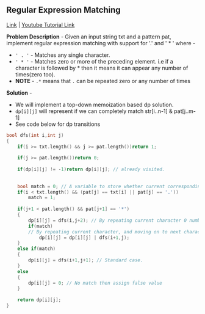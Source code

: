 ## Regular Expression Matching
[Link](https://leetcode.com/problems/regular-expression-matching/) | [Youtube Tutorial Link](https://www.youtube.com/watch?v=HAA8mgxlov8)

**Problem Description** - Given an input string txt and a pattern pat, implement regular expression matching with support for '.' and ' * ' where - 
* `' . '` -  Matches any single character.
* `' * '` -  Matches zero or more of the preceding element. i.e if a character is followed by * then it means it can appear any number of times(zero too).
* **NOTE** - `.*` means that `.` can be repeated zero or any number of times

**Solution** - 
* We will implement a top-down memoization based dp solution. 
* `dp[i][j]` will represent if we can completely match str[i..n-1] & pat[j..m-1]
* See code below for dp transitions

```c++
bool dfs(int i,int j)
{
    if(i >= txt.length() && j >= pat.length())return 1;
    
    if(j >= pat.length())return 0;
    
    if(dp[i][j] != -1)return dp[i][j]; // already visited.
    
    
    bool match = 0; // A variable to store whether current corresponding characters match in pattern and text.
    if(i < txt.length() && (pat[j] == txt[i] || pat[j] == '.'))
        match = 1;
    
    if(j+1 < pat.length() && pat[j+1] == '*')
    {
        dp[i][j] = dfs(i,j+2); // By repeating current character 0 number of times and moving on to next character by skipping *
        if(match)
        // By repeating current character, and moving on to next character in text while staying on same character in pattern
            dp[i][j] = dp[i][j] | dfs(i+1,j); 
    }
    else if(match)
    {
        dp[i][j] = dfs(i+1,j+1); // Standard case.
    }
    else
    {
        dp[i][j] = 0; // No match then assign false value
    }
    
    return dp[i][j];
}
```


